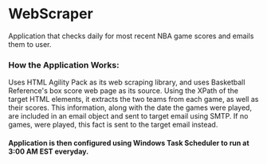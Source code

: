# WebScraper

<p>Application that checks daily for most recent NBA game scores and emails them to user.</p>

<h3>How the Application Works:</h3>

<p>
  Uses HTML Agility Pack as its web scraping library, and uses Basketball Reference's box score web page as its source.
  Using the XPath of the target HTML elements, it extracts the two teams from each game, as well as their scores.
  This information, along with the date the games were played, are included in an email object and sent to target email using SMTP.
  If no games, were played, this fact is sent to the target email instead.
</p>

<h4>Application is then configured using Windows Task Scheduler to run at 3:00 AM EST everyday.</h4>
